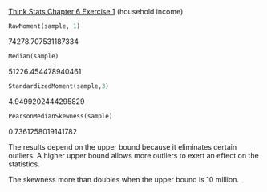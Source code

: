 [Think Stats Chapter 6 Exercise 1](http://greenteapress.com/thinkstats2/html/thinkstats2007.html#toc60) (household income)

>> 
```Python
RawMoment(sample, 1)
```
74278.707531187334
```Python
Median(sample)
```
51226.454478940461
```Python
StandardizedMoment(sample,3)
```
4.9499202444295829
```Python
PearsonMedianSkewness(sample)
```
0.7361258019141782

The results depend on the upper bound because it eliminates certain outliers. A higher upper bound allows more outliers to exert an effect on the statistics.

The skewness more than doubles when the upper bound is 10 million.
